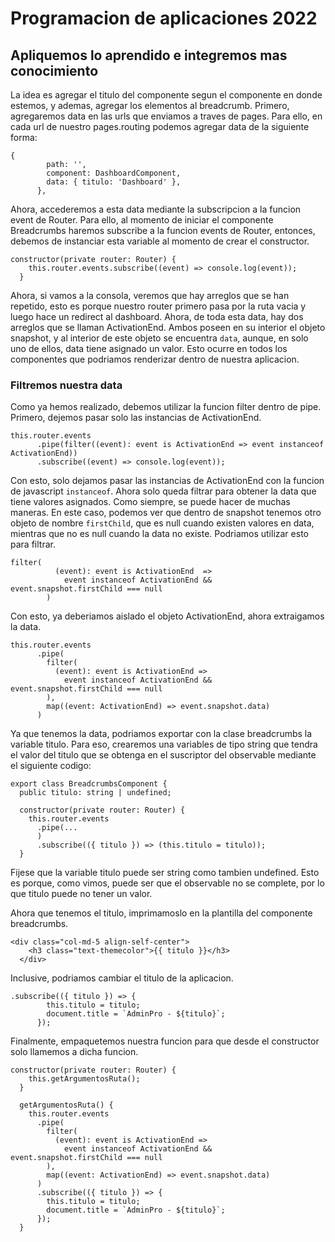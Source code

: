 # Programacion de aplicaciones 2022

## Apliquemos lo aprendido e integremos mas conocimiento

La idea es agregar el titulo del componente segun el componente en donde estemos, y ademas, agregar los elementos al breadcrumb.
Primero, agregaremos data en las urls que enviamos a traves de pages.
Para ello, en cada url de nuestro pages.routing podemos agregar data de la siguiente forma:

```
{
        path: '',
        component: DashboardComponent,
        data: { titulo: 'Dashboard' },
      },

```

Ahora, accederemos a esta data mediante la subscripcion a la funcion event de Router.
Para ello, al momento de iniciar el componente Breadcrumbs haremos subscribe a la funcion events de Router, entonces, debemos de instanciar esta variable al momento de crear el constructor.

```
constructor(private router: Router) {
    this.router.events.subscribe((event) => console.log(event));
  }
```

Ahora, si vamos a la consola, veremos que hay arreglos que se han repetido, esto es porque nuestro router primero pasa por la ruta vacia y luego hace un redirect al dashboard. Ahora, de toda esta data, hay dos arreglos que se llaman ActivationEnd. Ambos poseen en su interior el objeto snapshot, y al interior de este objeto se encuentra `data`, aunque, en solo uno de ellos, data tiene asignado un valor. Esto ocurre en todos los componentes que podriamos renderizar dentro de nuestra aplicacion.

### Filtremos nuestra data

Como ya hemos realizado, debemos utilizar la funcion filter dentro de pipe. Primero, dejemos pasar solo las instancias de ActivationEnd.

```
this.router.events
      .pipe(filter((event): event is ActivationEnd => event instanceof ActivationEnd))
      .subscribe((event) => console.log(event));
```

Con esto, solo dejamos pasar las instancias de ActivationEnd con la funcion de javascript `instanceof`.
Ahora solo queda filtrar para obtener la data que tiene valores asignados. Como siempre, se puede hacer de muchas maneras. En este caso, podemos ver que dentro de snapshot tenemos otro objeto de nombre `firstChild`, que es null cuando existen valores en data, mientras que no es null cuando la data no existe. Podriamos utilizar esto para filtrar.

```
filter(
          (event): event is ActivationEnd  =>
            event instanceof ActivationEnd && event.snapshot.firstChild === null
        )
```

Con esto, ya deberiamos aislado el objeto ActivationEnd, ahora extraigamos la data.

```
this.router.events
      .pipe(
        filter(
          (event): event is ActivationEnd =>
            event instanceof ActivationEnd && event.snapshot.firstChild === null
        ),
        map((event: ActivationEnd) => event.snapshot.data)
      )
```

Ya que tenemos la data, podriamos exportar con la clase breadcrumbs la variable titulo. Para eso, crearemos una variables de tipo string que tendra el valor del titulo que se obtenga en el suscriptor del observable mediante el siguiente codigo:

```
export class BreadcrumbsComponent {
  public titulo: string | undefined;

  constructor(private router: Router) {
    this.router.events
      .pipe(...
      )
      .subscribe(({ titulo }) => (this.titulo = titulo));
  }
```

Fijese que la variable titulo puede ser string como tambien undefined. Esto es porque, como vimos, puede ser que el observable no se complete, por lo que titulo puede no tener un valor.

Ahora que tenemos el titulo, imprimamoslo en la plantilla del componente breadcrumbs.

```
<div class="col-md-5 align-self-center">
    <h3 class="text-themecolor">{{ titulo }}</h3>
  </div>
```

Inclusive, podriamos cambiar el titulo de la aplicacion.

```
.subscribe(({ titulo }) => {
        this.titulo = titulo;
        document.title = `AdminPro - ${titulo}`;
      });
```

Finalmente, empaquetemos nuestra funcion para que desde el constructor solo llamemos a dicha funcion.

```
constructor(private router: Router) {
    this.getArgumentosRuta();
  }

  getArgumentosRuta() {
    this.router.events
      .pipe(
        filter(
          (event): event is ActivationEnd =>
            event instanceof ActivationEnd && event.snapshot.firstChild === null
        ),
        map((event: ActivationEnd) => event.snapshot.data)
      )
      .subscribe(({ titulo }) => {
        this.titulo = titulo;
        document.title = `AdminPro - ${titulo}`;
      });
  }
```
